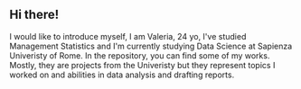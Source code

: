 ## Hi there! 
I would like to introduce myself, I am Valeria, 24 yo, I've studied Management Statistics and I'm currently studying Data Science at Sapienza Univeristy of Rome. In the repository, you can find some of my works. Mostly, they are projects from the Univeristy but they represent topics I worked on and abilities in data analysis and drafting reports. 

